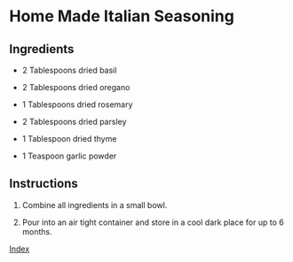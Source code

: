 # Home Made Italian Seasoning

## Ingredients

- 2 Tablespoons dried basil

- 2 Tablespoons dried oregano

- 1 Tablespoons dried rosemary

- 2 Tablespoons dried parsley

- 1 Tablespoon dried thyme

- 1 Teaspoon garlic powder

## Instructions

1.  Combine all ingredients in a small bowl.

2.  Pour into an air tight container and store in a cool dark place for up to 6 months.

[Index](index.html)
